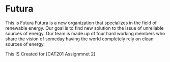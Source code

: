 # Futura
This is Futura Futura is a new organization that specializes in the field of renewable energy. Our goal is to find new solution to the issue of unreliable sources of energy. Our team is made up of four hard working members who share the vision of someday having the world completely rely on clean sources of energy.





This IS Created for [CAT201 Assignmnet 2]
